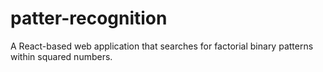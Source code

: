 # patter-recognition
A React-based web application that searches for factorial binary patterns within squared numbers.
